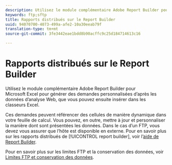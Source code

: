 ```yaml
---
description: Utilisez le module complémentaire Adobe Report Builder pour Microsoft Excel pour générer des demandes personnalisées d’après les données d’analyse Web, que vous pouvez ensuite insérer dans les classeurs Excel.
keywords: ftp;sftp
title: Rapports distribués sur le Report Builder
uuid: 94070700-4073-499a-afe2-10a30eeab79f
translation-type: tm+mt
source-git-commit: 3fe3442eae1bdd8b90acffc9c25d184714613c16

---
```



# Rapports distribués sur le Report Builder

Utilisez le module complémentaire Adobe Report Builder pour Microsoft Excel pour générer des demandes personnalisées d’après les données d’analyse Web, que vous pouvez ensuite insérer dans les classeurs Excel.

Ces demandes peuvent référencer des cellules de manière dynamique dans votre feuille de calcul. Vous pouvez, en outre, mettre à jour et personnaliser la manière dont sont présentées les données. Dans le cas d’un FTP, vous devez vous assurer que l’hôte est disponible en externe. Pour en savoir plus sur les rapports distribués de [!UICONTROL report builder], voir l’[aide de Report Builder](https://docs.adobe.com/content/help/fr-FR/analytics/analyze/report-builder/home.html).

Pour en savoir plus sur les limites FTP et la conservation des données, voir [Limites FTP et conservation des données](/help/export/ftp-and-sftp/ftp-limits.md).

